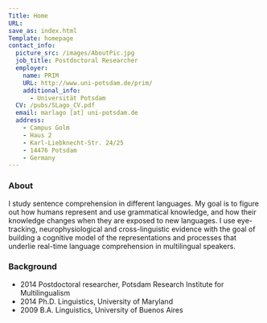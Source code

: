 ```yaml
---
Title: Home
URL:
save_as: index.html
Template: homepage
contact_info:
  picture_src: /images/AboutPic.jpg
  job_title: Postdoctoral Researcher
  employer:
    name: PRIM
    URL: http://www.uni-potsdam.de/prim/
    additional_info:
      - Universität Potsdam
  CV: /pubs/SLago_CV.pdf
  email: marlago [at] uni-potsdam.de
  address:
    - Campus Golm
    - Haus 2
    - Karl-Liebknecht-Str. 24/25
    - 14476 Potsdam
    - Germany
---
```


### About
I study sentence comprehension in different languages. My goal is to figure out how humans represent and use grammatical knowledge, and how their knowledge changes when they are exposed to new languages. I use eye-tracking, neurophysiological and cross-linguistic evidence with the goal of building a cognitive model of the representations and processes that underlie real-time language comprehension in multilingual speakers.


### Background
<ul>
  <li>
    <span class="background-year">2014</span> Postdoctoral researcher, Potsdam Research Institute for Multilingualism
  </li>
  <li>
    <span class="background-year">2014</span> Ph.D. Linguistics, University of Maryland
  </li>
  <li>
    <span class="background-year">2009</span> B.A. Linguistics, University of Buenos Aires
  </li>
</ul>

